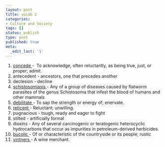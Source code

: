 ```yaml
---
layout: post
title: vocab 2
categories:
- Culture and Society
tags: []
status: publish
type: post
published: true
meta:
  _edit_last: '1'
---
```

<ol>
	<li><a href="http://www.thefreedictionary.com/concede">concede </a>-  To acknowledge, often reluctantly, as being true, just, or proper; admit. </li>
	<li>antecedent - ancestors, one that precedes another</li>
	<li>declesion - decline</li>
	<li><a href="http://www.thefreedictionary.com/schistosomiasis">schistosomiasis </a>- Any of a group of diseases caused by flatworm parasites of the genus Schistosoma that infest the blood of humans and other mammals</li>
	<li><a href="http://www.thefreedictionary.com/debilitating+">debilitate </a>- To sap the strength or energy of; enervate.</li>
	<li><a href="http://www.thefreedictionary.com/reticent">reticent </a>- Reluctant; unwilling.</li>
	<li>pugnacious - tough, ready and eager to fight</li>
	<li>stilted - artificially formal</li>
	<li>dioxins - Any of several carcinogenic or teratogenic heterocyclic hydrocarbons that occur as impurities in petroleum-derived herbicides.</li>
	<li><a href="http://www.thefreedictionary.com/bucolic+">bucolic </a>- Of or characteristic of the countryside or its people; rustic</li>
	<li><a href="http://www.thefreedictionary.com/vintners+">vintners </a>- A wine merchant.</li>
</ol>
